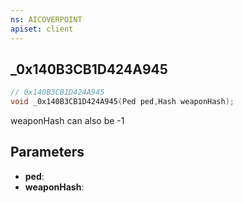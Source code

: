 ```yaml
---
ns: AICOVERPOINT
apiset: client
---
```

## _0x140B3CB1D424A945

```c
// 0x140B3CB1D424A945
void _0x140B3CB1D424A945(Ped ped,Hash weaponHash);
```

weaponHash can also be -1

## Parameters
* **ped**:
* **weaponHash**:



